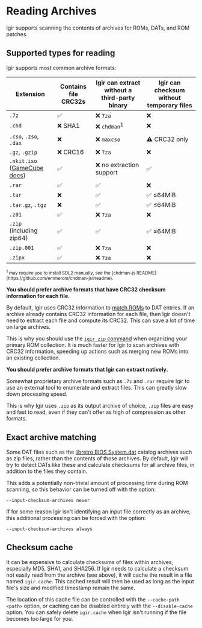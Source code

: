 # Reading Archives

Igir supports scanning the contents of archives for ROMs, DATs, and ROM patches.

## Supported types for reading

Igir supports most common archive formats:

| Extension                                                        | Contains file CRC32s | Igir can extract without a third-party binary | Igir can checksum without temporary files |
|------------------------------------------------------------------|----------------------|-----------------------------------------------|-------------------------------------------|
| `.7z`                                                            | ✅                    | ❌ `7za`                                       | ❌                                         |
| `.chd`                                                           | ❌ SHA1               | ❌ `chdman`<sup>1</sup>                        | ❌                                         |
| `.cso`, `.zso`, `.dax`                                           | ❌                    | ❌ `maxcso`                                    | ⚠️ CRC32 only                             |
| `.gz`, `.gzip`                                                   | ❌ CRC16              | ❌ `7za`                                       | ❌                                         |
| `.nkit.iso` ([GameCube docs](../usage/console/gamecube.md#nkit)) | ✅                    | ❌ no extraction support                       | ✅                                         |
| `.rar`                                                           | ✅                    | ✅                                             | ❌                                         |
| `.tar`                                                           | ❌                    | ✅                                             | ✅ ≤64MiB                                  |
| `.tar.gz`, `.tgz`                                                | ❌                    | ✅                                             | ✅ ≤64MiB                                  |
| `.z01`                                                           | ✅                    | ❌ `7za`                                       | ❌                                         |
| `.zip` (including zip64)                                         | ✅                    | ✅                                             | ✅ ≤64MiB                                  |
| `.zip.001`                                                       | ✅                    | ❌ `7za`                                       | ❌                                         |
| `.zipx`                                                          | ✅                    | ❌ `7za`                                       | ❌                                         |

<small>
<sup>1</sup> may require you to install SDL2 manually, see the [chdman-js README](https://github.com/emmercm/chdman-js#readme).
</small>

**You should prefer archive formats that have CRC32 checksum information for each file.**

By default, Igir uses CRC32 information to [match ROMs](../roms/matching.md) to DAT entries. If an archive already contains CRC32 information for each file, then Igir doesn't need to extract each file and compute its CRC32. This can save a lot of time on large archives.

This is why you should use the [`igir zip` command](../output/writing-archives.md) when organizing your primary ROM collection. It is much faster for Igir to scan archives with CRC32 information, speeding up actions such as merging new ROMs into an existing collection.

**You should prefer archive formats that Igir can extract natively.**

Somewhat proprietary archive formats such as `.7z` and `.rar` require Igir to use an external tool to enumerate and extract files. This can greatly slow down processing speed.

This is why Igir uses `.zip` as its output archive of choice, `.zip` files are easy and fast to read, even if they can't offer as high of compression as other formats.

## Exact archive matching

Some DAT files such as the [libretro BIOS System.dat](https://github.com/libretro/libretro-database/blob/master/dat/System.dat) catalog archives such as zip files, rather than the contents of those archives. By default, Igir will try to detect DATs like these and calculate checksums for all archive files, in addition to the files they contain.

This adds a potentially non-trivial amount of processing time during ROM scanning, so this behavior can be turned off with the option:

```text
--input-checksum-archives never
```

If for some reason Igir isn't identifying an input file correctly as an archive, this additional processing can be forced with the option:

```text
--input-checksum-archives always
```

## Checksum cache

It can be expensive to calculate checksums of files within archives, especially MD5, SHA1, and SHA256. If Igir needs to calculate a checksum not easily read from the archive (see above), it will cache the result in a file named `igir.cache`. This cached result will then be used as long as the input file's size and modified timestamp remain the same.

The location of this cache file can be controlled with the `--cache-path <path>` option, or caching can be disabled entirely with the `--disable-cache` option. You can safely delete `igir.cache` when Igir isn't running if the file becomes too large for you.
